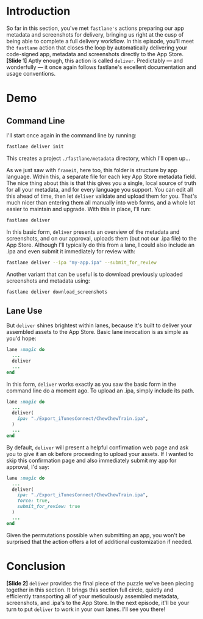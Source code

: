 # Introduction
So far in this section, you've met `fastlane's` actions preparing our app metadata and screenshots for delivery, bringing us right at the cusp of being able to complete a full delivery workflow.
In this episode, you'll meet the `fastlane` action that closes the loop by automatically delivering your code-signed app, metadata and screenshots directly to the App Store. 
**[Slide 1]** 
Aptly enough, this action is called `deliver`. Predictably — and wonderfully — it once again follows fastlane's excellent documentation and usage conventions.
# Demo
## Command Line
I'll start once again in the command line by running:
```bash
fastlane deliver init
```
This creates a project  `./fastlane/metadata` directory, which I'll open up…
<!-- Show folder in Finder -->
As we just saw with `frameit`, here too, this folder is structure by app language. Within this, a separate file for each key App Store metadata field. 
The nice thing about this is that this gives you a single, local source of truth for all your metadata, and for every language you support. You can edit all this ahead of time, then let `deliver` validate and upload them for you. That's much nicer than entering them all manually into web forms, and a whole lot easier to maintain and upgrade.
With this in place, I'll run:
```bash
fastlane deliver
```
In this basic form, `deliver` presents an overview of the metadata and screenshots, and on our approval, uploads them (but not our .ipa file) to the App Store. 
Although I'll typically do this from a lane, I could also include an .ipa and even submit it immediately for review with:
```bash
fastlane deliver --ipa "my-app.ipa" --submit_for_review
```
Another variant that can be useful is to download previously uploaded screenshots and metadata using:
```bash
fastlane deliver download_screenshots
```
## Lane Use
But `deliver` shines brightest within lanes, because it's built to deliver your assembled assets to the App Store. 
Basic lane invocation is as simple as you'd hope:
```ruby
lane :magic do
  ...
  deliver
  ...
end
```
In this form, `deliver` works exactly as you saw the basic form in the command line do a moment ago.
To upload an .ipa, simply include its path.
```ruby
lane :magic do
  ...   
  deliver(
    ipa: "./Export_iTunesConnect/ChewChewTrain.ipa",
  )
  ...
end
```
By default, `deliver` will present a helpful confirmation web page and ask you to give it an ok before proceeding to upload your assets. If I wanted to skip this confirmation page and also immediately submit my app for approval, I'd say:
```ruby
lane :magic do
  ...   
  deliver(
    ipa: "./Export_iTunesConnect/ChewChewTrain.ipa",
    force: true,
    submit_for_review: true    
  )
  ...
end
```
Given the permutations possible when submitting an app, you won't be surprised that the action offers a lot of additional customization if needed. 
# Conclusion
**[Slide 2]** 
`deliver` provides the final piece of the puzzle we've been piecing together in this section. It brings this section full circle, quietly and efficiently transporting all of your meticulously assembled metadata, screenshots, and .ipa's to the App Store. 
In the next episode, it'll be your turn to put `deliver` to work in your own lanes. I'll see you there!